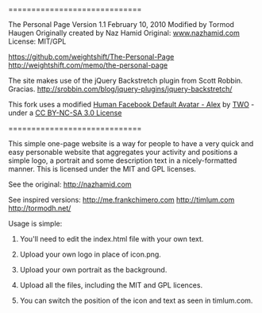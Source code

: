 =============================

The Personal Page
Version 1.1
February 10, 2010
Modified by Tormod Haugen
Originally created by Naz Hamid
Original: www.nazhamid.com
License: MIT/GPL

https://github.com/weightshift/The-Personal-Page
http://weightshift.com/memo/the-personal-page

The site makes use of the jQuery Backstretch plugin 
from Scott Robbin. Gracias.
http://srobbin.com/blog/jquery-plugins/jquery-backstretch/

This fork uses a modified [Human Facebook Default Avatar - Alex](http://www.behance.net/gallery/Human-Facebook-Default-Avatar/614675) by [TWO](http://www.behance.net/helloiamtwo) - under a [CC BY-NC-SA 3.0 License](http://creativecommons.org/licenses/by-nc-sa/3.0/)

=============================

This simple one-page website is a way for people to have a very quick and easy personable website that aggregates your activity and positions a simple logo, a portrait and some description text in a nicely-formatted manner. This is licensed under the MIT and GPL licenses. 

See the original: http://nazhamid.com

See inspired versions:
http://me.frankchimero.com
http://timlum.com
http://tormodh.net/

Usage is simple:

1) You'll need to edit the index.html file with your own text.

2) Upload your own logo in place of icon.png. 

3) Upload your own portrait as the background.

4) Upload all the files, including the MIT and GPL licences. 

5) You can switch the position of the icon and text as seen in timlum.com. 



